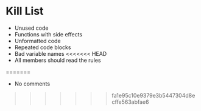 Kill List
=========
* Unused code
* Functions with side effects
* Unformatted code
* Repeated code blocks
* Bad variable names
<<<<<<< HEAD
* All members should read the rules

=======
* No comments
>>>>>>> fa1e95c10e9379e3b5447304d8ecffe563abfae6

